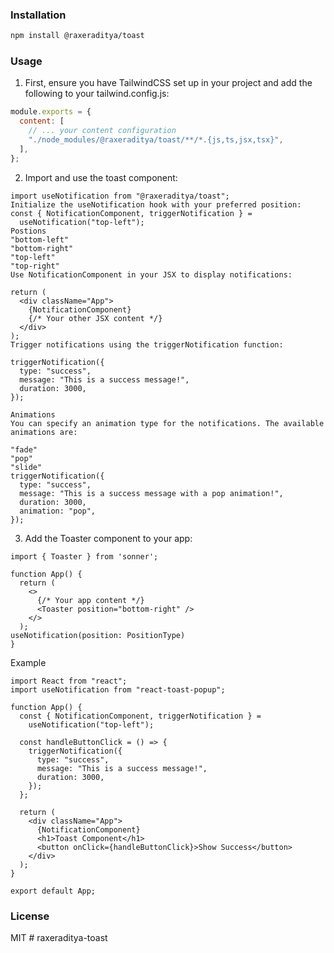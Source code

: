 ### Installation

```bash
npm install @raxeraditya/toast
```

### Usage

1. First, ensure you have TailwindCSS set up in your project and add the following to your tailwind.config.js:

```js
module.exports = {
  content: [
    // ... your content configuration
    "./node_modules/@raxeraditya/toast/**/*.{js,ts,jsx,tsx}",
  ],
};
```

2. Import and use the toast component:

```tsx
import useNotification from "@raxeraditya/toast";
Initialize the useNotification hook with your preferred position:
const { NotificationComponent, triggerNotification } =
  useNotification("top-left");
Postions
"bottom-left"
"bottom-right"
"top-left"
"top-right"
Use NotificationComponent in your JSX to display notifications:

return (
  <div className="App">
    {NotificationComponent}
    {/* Your other JSX content */}
  </div>
);
Trigger notifications using the triggerNotification function:

triggerNotification({
  type: "success",
  message: "This is a success message!",
  duration: 3000,
});

Animations
You can specify an animation type for the notifications. The available animations are:

"fade"
"pop"
"slide"
triggerNotification({
  type: "success",
  message: "This is a success message with a pop animation!",
  duration: 3000,
  animation: "pop",
});
```

3. Add the Toaster component to your app:

```tsx
import { Toaster } from 'sonner';

function App() {
  return (
    <>
      {/* Your app content */}
      <Toaster position="bottom-right" />
    </>
  );
useNotification(position: PositionType)
}
```

Example

```tsx
import React from "react";
import useNotification from "react-toast-popup";

function App() {
  const { NotificationComponent, triggerNotification } =
    useNotification("top-left");

  const handleButtonClick = () => {
    triggerNotification({
      type: "success",
      message: "This is a success message!",
      duration: 3000,
    });
  };

  return (
    <div className="App">
      {NotificationComponent}
      <h1>Toast Component</h1>
      <button onClick={handleButtonClick}>Show Success</button>
    </div>
  );
}

export default App;
```

### License

MIT
#   r a x e r a d i t y a - t o a s t  
 